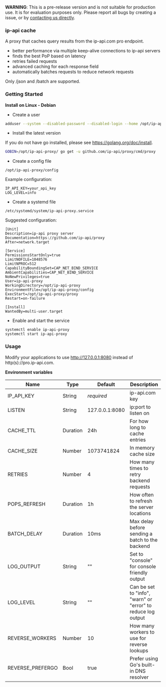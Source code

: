**WARNING**: This is a pre-release version and is not suitable for production use. It is for evaluation purposes only. Please report all bugs by creating a issue, or by [contacting us directly](https://members.ip-api.com/contact).

### ip-api cache

A proxy that caches query results from the ip-api.com pro endpoint.

- better performance via multiple keep-alive connections to ip-api servers
- finds the best PoP based on latency
- retries failed requests
- advanced caching for each response field
- automatically batches requests to reduce network requests

Only /json and /batch are supported.

### Getting Started

**Install on Linux - Debian**

- Create a user

```bash
adduser --system --disabled-password --disabled-login --home /opt/ip-api-proxy --group ip-api-proxy
```
- Install the latest version

If you do not have go installed, please see https://golang.org/doc/install.
```bash
GOBIN=/opt/ip-api-proxy/ go get -u github.com/ip-api/proxy/cmd/proxy
```

- Create a config file

`/opt/ip-api-proxy/config`

Example configuration:

```
IP_API_KEY=your_api_key
LOG_LEVEL=info
```

- Create a systemd file 

`/etc/systemd/system/ip-api-proxy.service`

Suggested configuration:

```
[Unit]
Description=ip-api proxy server
Documentation=https://github.com/ip-api/proxy
After=network.target

[Service]
PermissionsStartOnly=true
LimitNOFILE=1048576
LimitNPROC=512
CapabilityBoundingSet=CAP_NET_BIND_SERVICE
AmbientCapabilities=CAP_NET_BIND_SERVICE
NoNewPrivileges=true
User=ip-api-proxy
WorkingDirectory=/opt/ip-api-proxy
EnvironmentFile=/opt/ip-api-proxy/config
ExecStart=/opt/ip-api-proxy/proxy
Restart=on-failure

[Install]
WantedBy=multi-user.target
```

- Enable and start the service
```
systemctl enable ip-api-proxy
systemctl start ip-api-proxy
```

### Usage

Modify your applications to use http://127.0.0.1:8080 instead of http(s)://pro.ip-api.com.

**Environment variables**

| Name             | Type     | Default                                         | Description |
| ---------------- | -------- | ----------------------------------------------- | ----------- |
| IP_API_KEY       | String   | *required*                                      | ip-api.com key |
| LISTEN           | String   | 127.0.0.1:8080                                  | ip:port to listen on |
| CACHE_TTL        | Duration | 24h                                             | For how long to cache entries |
| CACHE_SIZE       | Number   | 1073741824                                      | In memory cache size |
| RETRIES          | Number   | 4                                               | How many times to retry backend requests |
| POPS_REFRESH     | Duration | 1h                                              | How often to refresh the server locations  |
| BATCH_DELAY      | Duration | 10ms                                            | Max delay before sending a batch to the backend |
| LOG_OUTPUT       | String   | ""                                              | Set to "console" for console friendly output |
| LOG_LEVEL        | String   | ""                                              | Can be set to "info", "warn" or "error" to reduce log output |
| REVERSE_WORKERS  | Number   | 10                                              | How many workers to use for reverse lookups |
| REVERSE_PREFERGO | Bool     | true                                            | Prefer using Go's built-in DNS resolver |
